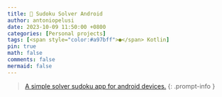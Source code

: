```yaml
---
title: 🧩 Sudoku Solver Android
author: antoniopelusi
date: 2023-10-09 11:50:00 +0800
categories: [Personal projects]
tags: [<span style="color:#a97bff">●</span> Kotlin]
pin: true
math: false
comments: false
mermaid: false
---
```


[GithubLink]: https://github.com/antoniopelusi/sudoku-solver-android

> [A simple solver sudoku app for android devices.][GithubLink]
{: .prompt-info }